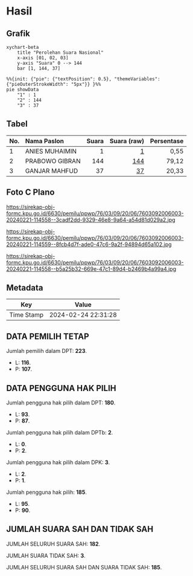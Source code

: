 # Hasil

## Grafik

```mermaid
xychart-beta
    title "Perolehan Suara Nasional"
    x-axis [01, 02, 03]
    y-axis "Suara" 0 --> 144
    bar [1, 144, 37]
```

```mermaid
%%{init: {"pie": {"textPosition": 0.5}, "themeVariables": {"pieOuterStrokeWidth": "5px"}} }%%
pie showData
    "1" : 1
    "2" : 144
    "3" : 37
```

## Tabel

| No. | Nama Paslon    | Suara | Suara (raw) | Persentase |
|:--- |:-------------- | -----:| -----------:| ----------:|
| 1   | ANIES MUHAIMIN | 1     | [1][p-1]    | 0,55       |
| 2   | PRABOWO GIBRAN | 144   | [144][p-2]  | 79,12      |
| 3   | GANJAR MAHFUD  | 37    | [37][p-3]   | 20,33      |


[p-1]: https://github.com/gigit-pemilu/pemilu-2024/blob/main/pilpres/hitung-suara/sub/76-sulawesi-barat/sub/03-mamasa/sub/09-tanduk-kalua/sub/2006-parondobulawan/sub/003-tps/sub/paslon-1.txt
[p-2]: https://github.com/gigit-pemilu/pemilu-2024/blob/main/pilpres/hitung-suara/sub/76-sulawesi-barat/sub/03-mamasa/sub/09-tanduk-kalua/sub/2006-parondobulawan/sub/003-tps/sub/paslon-2.txt
[p-3]: https://github.com/gigit-pemilu/pemilu-2024/blob/main/pilpres/hitung-suara/sub/76-sulawesi-barat/sub/03-mamasa/sub/09-tanduk-kalua/sub/2006-parondobulawan/sub/003-tps/sub/paslon-3.txt

## Foto C Plano

https://sirekap-obj-formc.kpu.go.id/6630/pemilu/ppwp/76/03/09/20/06/7603092006003-20240221-114558--3cadf2dd-9329-46e8-9a64-a54d81d029a2.jpg

https://sirekap-obj-formc.kpu.go.id/6630/pemilu/ppwp/76/03/09/20/06/7603092006003-20240221-114559--8fcb4d7f-ade0-47c6-9a2f-94894d65a102.jpg

https://sirekap-obj-formc.kpu.go.id/6630/pemilu/ppwp/76/03/09/20/06/7603092006003-20240221-114558--b5a25b32-669e-47c1-89d4-b2469b4a99a4.jpg


## Metadata

| Key        | Value               |
| ---------- | ------------------- |
| Time Stamp | 2024-02-24 22:31:28 |


## DATA PEMILIH TETAP

Jumlah pemilih dalam DPT: **223**.
 * L: **116**.
 * P: **107**.

## DATA PENGGUNA HAK PILIH

Jumlah pengguna hak pilih dalam DPT: **180**.
 * L: **93**.
 * P: **87**.

Jumlah pengguna hak pilih dalam DPTb: **2**.
 * L: **0**.
 * P: **2**.

Jumlah pengguna hak pilih dalam DPK: **3**.
 * L: **2**.
 * P: **1**.

Jumlah pengguna hak pilih: **185**.
 * L: **95**.
 * P: **90**.

## JUMLAH SUARA SAH DAN TIDAK SAH

JUMLAH SELURUH SUARA SAH: **182**.

JUMLAH SUARA TIDAK SAH: **3**.

JUMLAH SELURUH SUARA SAH DAN SUARA TIDAK SAH: **185**.


